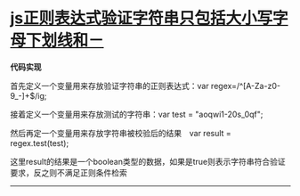 # [js正则表达式验证字符串只包括大小写字母下划线和－](https://blog.csdn.net/qq_27632921/article/details/82796393)

**代码实现**

首先定义一个变量用来存放验证字符串的正则表达式：var regex=/^[A-Za-z0-9_\-]+$/ig;

接着定义一个变量用来存放测试的字符串：var test = "aoqwi1-20s_0qf";

然后再定一个变量用来存放字符串被校验后的结果　var result = regex.test(test);

这里result的结果是一个boolean类型的数据，如果是true则表示字符串符合验证要求，反之则不满足正则条件检索

-------------------------------------------------------------------------------------